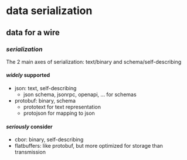 # data serialization

## data for a wire


### _serialization_

The 2 main axes of serialization: text/binary and schema/self-describing

#### _widely_ supported

- json: text, self-describing
  - json schema, jsonrpc, openapi, ... for schemas
- protobuf: binary, schema
  - prototext for text representation
  - protojson for mapping to json

#### _seriously_ consider

- cbor: binary, self-describing
- flatbuffers: like protobuf, but more optimized for storage than transmission
